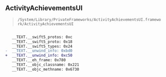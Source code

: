 ## ActivityAchievementsUI

> `/System/Library/PrivateFrameworks/ActivityAchievementsUI.framework/ActivityAchievementsUI`

```diff

   __TEXT.__swift5_protos: 0xc
   __TEXT.__swift5_proto: 0x18
   __TEXT.__swift5_types: 0x24
-  __TEXT.__unwind_info: 0xbd0
+  __TEXT.__unwind_info: 0xc50
   __TEXT.__eh_frame: 0x780
   __TEXT.__objc_classname: 0x221
   __TEXT.__objc_methname: 0x6730

```
